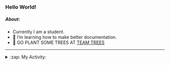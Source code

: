 ### Hello World!

##### About:
- Currently I am a student.
- 🌱 I’m learning how to make better documentation.
- 🌱 GO PLANT SOME TREES AT [TEAM TREES](https://teamtrees.org/)

---
<details>
  <summary>:zap: My Activity:</summary>
  
<!--START_SECTION:waka-->
![Code Time](http://img.shields.io/badge/Code%20Time-1%2C132%20hrs%204%20mins-blue)

**I'm a Night 🦉** 

```text
🌞 Morning                1184 commits        ██░░░░░░░░░░░░░░░░░░░░░░░   08.50 % 
🌆 Daytime                5142 commits        █████████░░░░░░░░░░░░░░░░   36.91 % 
🌃 Evening                3986 commits        ███████░░░░░░░░░░░░░░░░░░   28.61 % 
🌙 Night                  3620 commits        ██████░░░░░░░░░░░░░░░░░░░   25.98 % 
```
📅 **I'm Most Productive on Wednesday** 

```text
Monday                   2168 commits        ████░░░░░░░░░░░░░░░░░░░░░   15.56 % 
Tuesday                  1741 commits        ███░░░░░░░░░░░░░░░░░░░░░░   12.50 % 
Wednesday                3263 commits        ██████░░░░░░░░░░░░░░░░░░░   23.42 % 
Thursday                 1620 commits        ███░░░░░░░░░░░░░░░░░░░░░░   11.63 % 
Friday                   1343 commits        ██░░░░░░░░░░░░░░░░░░░░░░░   09.64 % 
Saturday                 1270 commits        ██░░░░░░░░░░░░░░░░░░░░░░░   09.12 % 
Sunday                   2527 commits        █████░░░░░░░░░░░░░░░░░░░░   18.14 % 
```


📊 **This Week I Spent My Time On** 

```text
🔥 Editors: 
VS Code                  2 hrs 16 mins       █████████████████████████   100.00 % 

🐱‍💻 Projects: 
discord-bot              1 hr 23 mins        ███████████████░░░░░░░░░░   61.45 % 
praise                   52 mins             ██████████░░░░░░░░░░░░░░░   38.55 % 
```


 Last Updated on 03/06/2023 11:08:15 UTC
<!--END_SECTION:waka-->
</details>
